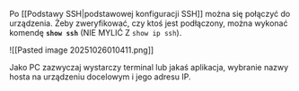 Po [[Podstawy SSH|podstawowej konfiguracji SSH]] można się połączyć do urządzenia. Żeby zweryfikować, czy ktoś jest podłączony, można wykonać komendę **`show ssh`** (NIE MYLIĆ Z `show ip ssh`). 

![[Pasted image 20251026010411.png]]

Jako PC zazwyczaj wystarczy terminal lub jakaś aplikacja, wybranie nazwy hosta na urządzeniu docelowym i jego adresu IP.